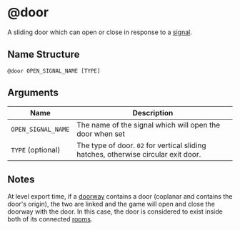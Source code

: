 # @door

A sliding door which can open or close in response to a [signal](../signals.md).

## Name Structure

```
@door OPEN_SIGNAL_NAME [TYPE]
```

## Arguments

| Name                     | Description                                                                        |
| ------------------------ | ---------------------------------------------------------------------------------- |
| `OPEN_SIGNAL_NAME`       | The name of the signal which will open the door when set                           |
| `TYPE` (optional)        | The type of door. `02` for vertical sliding hatches, otherwise circular exit door. |

## Notes

At level export time, if a [doorway](./doorway.md) contains a door (coplanar and
contains the door's origin), the two are linked and the game will open and close
the doorway with the door. In this case, the door is considered to exist inside
both of its connected [rooms](./room.md).
